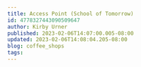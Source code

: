 ```yaml
---
title: Access Point (School of Tomorrow)
id: 4778327443090509647
author: Kirby Urner
published: 2023-02-06T14:07:00.005-08:00
updated: 2023-02-06T14:08:04.205-08:00
blog: coffee_shops
tags: 
---
```


